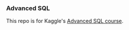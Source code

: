 ### Advanced SQL

This repo is for Kaggle's [Advanced SQL course](https://www.kaggle.com/learn/advanced-sql).
